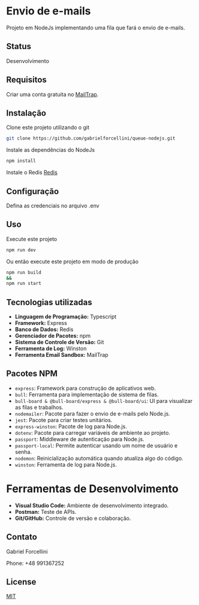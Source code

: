 # Envio de e-mails

Projeto em NodeJs implementando uma fila que fará o envio de e-mails.

## Status

Desenvolvimento

## Requisitos

Criar uma conta gratuita no [MailTrap](https://mailtrap.io/pt/).

## Instalação

Clone este projeto utilizando o git

```bash
git clone https://github.com/gabrielforcellini/queue-nodejs.git
```

Instale as dependências do NodeJs

```bash
npm install
```

Instale o Redis
[Redis](https://redis.io/docs/install/install-redis/)

## Configuração

Defina as credenciais no arquivo .env

## Uso

Execute este projeto

```bash
npm run dev
```

Ou então execute este projeto em modo de produção

```bash
npm run build
&&
npm run start
```

## Tecnologias utilizadas

- **Linguagem de Programação:** Typescript
- **Framework:** Express
- **Banco de Dados:** Redis
- **Gerenciador de Pacotes:** npm
- **Sistema de Controle de Versão:** Git
- **Ferramenta de Log:** Winston
- **Ferramenta Email Sandbox:** MailTrap

## Pacotes NPM

- `express`: Framework para construção de aplicativos web.
- `bull`: Ferramenta para implementação de sistema de filas.
- `bull-board & @bull-board/express & @bull-board/ui`: UI para visualizar as filas e trabalhos.
- `nodemailer`: Pacote para fazer o envio de e-mails pelo Node.js.
- `jest`: Pacote para criar testes unitários.
- `express-winston`: Pacote de log para Node.js.
- `dotenv`: Pacote para carregar variáveis de ambiente ao projeto.
- `passport`: Middleware de autenticação para Node.js.
- `passport-local`: Permite autenticar usando um nome de usuário e senha.
- `nodemon`: Reinicialização automática quando atualiza algo do código.
- `winston`: Ferramenta de log para Node.js.

# Ferramentas de Desenvolvimento

- **Visual Studio Code:** Ambiente de desenvolvimento integrado.
- **Postman:** Teste de APIs.
- **Git/GitHub:** Controle de versão e colaboração.

## Contato

Gabriel Forcellini

Phone: +48 991367252

## License

[MIT](https://choosealicense.com/licenses/mit/)